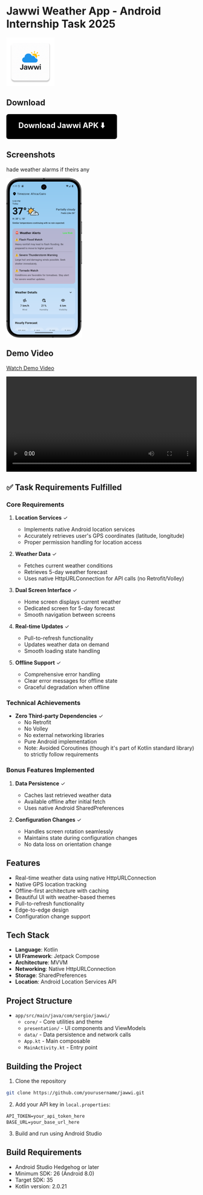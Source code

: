 # Jawwi Weather App - Android Internship Task 2025

<div>
  <img src="app/src/main/res/mipmap-xxxhdpi/ic_launcher.png" width="128" height="128" alt="Jawwi App Icon"/>
</div>

## Download

<div >
  <a href="https://github.com/SeragAmged/Jawwi/releases/download/jawwi_apk/jawwi.apk" style="display: inline-block; background-color:rgb(0, 0, 0); color: white; padding: 16px 32px; text-decoration: none; border-radius: 6px; font-size: 20px; font-weight: bold;">
   Download Jawwi APK  ⬇️
  </a>
</div>


## Screenshots

hade weather alarms if theirs any

<div style="display: flex; justify-content: space-between;">
    <img src="screenshots/weather_alert.png" width="200" alt="Home Screen"/>
   
</div>

## Demo Video

[Watch Demo Video](demo/jawwi_demo.mp4)

<div style="display: flex; justify-content: space-between;">
    <video src="demo/jawwi_demo.mp4" width="1000" ></video>

</div>

## ✅ Task Requirements Fulfilled

### Core Requirements

1. **Location Services** ✓

   - Implements native Android location services
   - Accurately retrieves user's GPS coordinates (latitude, longitude)
   - Proper permission handling for location access

2. **Weather Data** ✓

   - Fetches current weather conditions
   - Retrieves 5-day weather forecast
   - Uses native HttpURLConnection for API calls (no Retrofit/Volley)

3. **Dual Screen Interface** ✓

   - Home screen displays current weather
   - Dedicated screen for 5-day forecast
   - Smooth navigation between screens

4. **Real-time Updates** ✓

   - Pull-to-refresh functionality
   - Updates weather data on demand
   - Smooth loading state handling

5. **Offline Support** ✓
   - Comprehensive error handling
   - Clear error messages for offline state
   - Graceful degradation when offline

### Technical Achievements

- **Zero Third-party Dependencies** ✓
  - No Retrofit
  - No Volley
  - No external networking libraries
  - Pure Android implementation
  - Note: Avoided Coroutines (though it's part of Kotlin standard library) to strictly follow requirements

### Bonus Features Implemented

1. **Data Persistence** ✓

   - Caches last retrieved weather data
   - Available offline after initial fetch
   - Uses native Android SharedPreferences

2. **Configuration Changes** ✓
   - Handles screen rotation seamlessly
   - Maintains state during configuration changes
   - No data loss on orientation change

## Features

- Real-time weather data using native HttpURLConnection
- Native GPS location tracking
- Offline-first architecture with caching
- Beautiful UI with weather-based themes
- Pull-to-refresh functionality
- Edge-to-edge design
- Configuration change support

## Tech Stack

- **Language**: Kotlin
- **UI Framework**: Jetpack Compose
- **Architecture**: MVVM
- **Networking**: Native HttpURLConnection
- **Storage**: SharedPreferences
- **Location**: Android Location Services API

## Project Structure

- `app/src/main/java/com/sergio/jawwi/`
  - `core/` - Core utilities and theme
  - `presentation/` - UI components and ViewModels
  - `data/` - Data persistence and network calls
  - `App.kt` - Main composable
  - `MainActivity.kt` - Entry point

## Building the Project

1. Clone the repository

```bash
git clone https://github.com/yourusername/jawwi.git
```

2. Add your API key in `local.properties`:

```properties
API_TOKEN=your_api_token_here
BASE_URL=your_base_url_here
```

3. Build and run using Android Studio

## Build Requirements

- Android Studio Hedgehog or later
- Minimum SDK: 26 (Android 8.0)
- Target SDK: 35
- Kotlin version: 2.0.21
